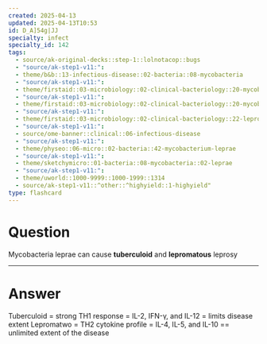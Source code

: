 ```yaml
---
created: 2025-04-13
updated: 2025-04-13T10:53
id: D_A]54g|JJ
specialty: infect
specialty_id: 142
tags:
  - source/ak-original-decks::step-1::lolnotacop::bugs
  - "source/ak-step1-v11:": 
  - theme/b&b::13-infectious-disease::02-bacteria::08-mycobacteria
  - "source/ak-step1-v11:": 
  - theme/firstaid::03-microbiology::02-clinical-bacteriology::20-mycobacteria
  - "source/ak-step1-v11:": 
  - theme/firstaid::03-microbiology::02-clinical-bacteriology::20-mycobacteria::mycobacterium-leprae
  - "source/ak-step1-v11:": 
  - theme/firstaid::03-microbiology::02-clinical-bacteriology::22-leprosy
  - "source/ak-step1-v11:": 
  - source/ome-banner::clinical::06-infectious-disease
  - "source/ak-step1-v11:": 
  - theme/physeo::06-micro::02-bacteria::42-mycobacterium-leprae
  - "source/ak-step1-v11:": 
  - theme/sketchymicro::01-bacteria::08-mycobacteria::02-leprae
  - "source/ak-step1-v11:": 
  - theme/uworld::1000-9999::1000-1999::1314
  - source/ak-step1-v11::^other::^highyield::1-highyield"
type: flashcard
---
```


# Question
Mycobacteria leprae can cause **tuberculoid** and **lepromatous** leprosy

---

# Answer
Tuberculoid = strong TH1 response = IL-2, IFN-γ, and IL-12 = limits disease extent Lepromatwo = TH2 cytokine profile = IL-4, IL-5, and IL-10 == unlimited extent of the disease